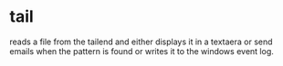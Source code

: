 # tail
reads a file from the tailend and either displays it in a textaera or send emails when the pattern is found or writes it to the windows event log.
